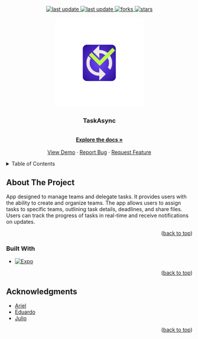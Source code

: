 <!-- Improved compatibility of back to top link: See: https://github.com/othneildrew/Best-README-Template/pull/73 -->
<a name="readme-top"></a>
<!--
*** Thanks for checking out the Best-README-Template. If you have a suggestion
*** that would make this better, please fork the repo and create a pull request
*** or simply open an issue with the tag "enhancement".
*** Don't forget to give the project a star!
*** Thanks again! Now go create something AMAZING! :D
-->



<!-- PROJECT SHIELDS -->
<!--
*** I'm using markdown "reference style" links for readability.
*** Reference links are enclosed in brackets [ ] instead of parentheses ( ).
*** See the bottom of this document for the declaration of the reference variables
*** for contributors-url, forks-url, etc. This is an optional, concise syntax you may use.
*** https://www.markdownguide.org/basic-syntax/#reference-style-links
-->
 <div align="center">
  <a href="https://github.com/edegan-furb/Entra21-TCC/graphs/contributors">
    <img src="https://img.shields.io/github/contributors/edegan-furb/Entra21-TCC.svg?style=for-the-badge" alt="last update" />
  </a>
  <a href="https://github.com/edegan-furb/Entra21-TCC/network/members">
    <img src="https://img.shields.io/github/forks/edegan-furb/Entra21-TCC.svg?style=for-the-badge" alt="last update" />
  </a>
  <a href="https://github.com/edegan-furb/Entra21-TCC/stargazers">
    <img src="https://img.shields.io/github/stars/edegan-furb/Entra21-TCC.svg?style=for-the-badge" alt="forks" />
  </a>
  <a href="https://github.com/edegan-furb/Entra21-TCC/issues">
    <img src="https://img.shields.io/github/issues/edegan-furb/Entra21-TCC.svg?style=for-the-badge" alt="stars" />
  </a>
 </div>


<!-- PROJECT LOGO -->
<br />
<div align="center">
  <a href="https://github.com/edegan-furb/Entra21-TCC">
   <img src="images/logo.png" alt="Logo" width="240" height="240">
  </a>

  <h3 align="center">TaskAsync</h3>

  <p align="center">
    <br />
    <a href="https://github.com/edegan-furb/Entra21-TCC"><strong>Explore the docs »</strong></a>
    <br />
    <br />
    <a href="https://github.com/edegan-furb/Entra21-TCC">View Demo</a>
    ·
    <a href="https://github.com/edegan-furb/Entra21-TCC/issues">Report Bug</a>
    ·
    <a href="https://github.com/edegan-furb/Entra21-TCC/issues">Request Feature</a>
  </p>
</div>



<!-- TABLE OF CONTENTS -->
<details>
  <summary>Table of Contents</summary>
  <ol>
    <li>
      <a href="#about-the-project">About The Project</a>
      <ul>
        <li><a href="#built-with">Built With</a></li>
      </ul>
    </li>
    <li><a href="#acknowledgments">Acknowledgments</a></li>
  </ol>
</details>



<!-- ABOUT THE PROJECT -->
## About The Project

App designed to manage teams and delegate tasks. It provides users with the ability to create and organize teams. 
The app allows users to assign tasks to specific teams, outlining task details, deadlines, and share files. 
Users can track the progress of tasks in real-time and receive notifications on updates.

<p align="right">(<a href="#readme-top">back to top</a>)</p>



### Built With

* [![Expo][Expo]][Expo-url]

<p align="right">(<a href="#readme-top">back to top</a>)</p>

<!-- ACKNOWLEDGMENTS -->
## Acknowledgments


* [Ariel](https://github.com/Ariel-Alejandr0)
* [Eduardo](https://github.com/edegan-furb)
* [Julio](https://github.com/jcvanzs)

<p align="right">(<a href="#readme-top">back to top</a>)</p>



<!-- MARKDOWN LINKS & IMAGES -->
<!-- https://www.markdownguide.org/basic-syntax/#reference-style-links -->
[contributors-shield]: https://img.shields.io/github/contributors/edegan-furb/Entra21-TCC.svg?style=for-the-badge
[contributors-url]: https://github.com/edegan-furb/Entra21-TCC/graphs/contributors
[forks-shield]: https://img.shields.io/github/forks/edegan/Entra21-TCC.svg?style=for-the-badge
[forks-url]: https://github.com/edegan-furb/Entra21-TCC/network/members
[stars-shield]: https://img.shields.io/github/stars/edegan/Entra21-TCC.svg?style=for-the-badge
[stars-url]: https://github.com/edegan-furb/Entra21-TCC/stargazers
[issues-shield]: https://img.shields.io/github/issues/edegan/Entra21-TCC.svg?style=for-the-badge
[issues-url]: https://github.com/edegan-furb/Entra21-TCC/issues
[Expo]: https://img.shields.io/badge/expo-000000?style=for-the-badge&logo=expo&logoColor=white
[Expo-url]: https://expo.dev/

